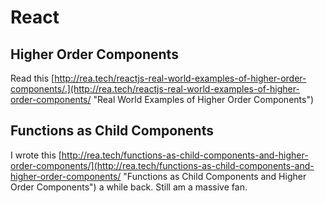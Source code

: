 # React

## Higher Order Components

Read this [http://rea.tech/reactjs-real-world-examples-of-higher-order-components/.](http://rea.tech/reactjs-real-world-examples-of-higher-order-components/ "Real World Examples of Higher Order Components")

## Functions as Child Components

I wrote this [http://rea.tech/functions-as-child-components-and-higher-order-components/](http://rea.tech/functions-as-child-components-and-higher-order-components/ "Functions as Child Components and Higher Order Components") a while back. Still am a massive fan.

